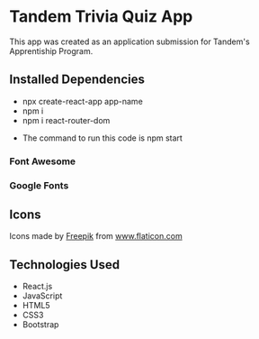 # Tandem Trivia Quiz App

This app was created as an application submission for Tandem's Apprentiship Program.

## Installed Dependencies
- npx create-react-app app-name
- npm i
- npm i react-router-dom

* The command to run this code is npm start

### Font Awesome
<link rel="stylesheet" href="https://cdnjs.cloudflare.com/ajax/libs/font-awesome/5.14.0/css/all.min.css">

### Google Fonts  
<link href="https://fonts.googleapis.com/css2?family=Source+Code+Pro:wght@200;400;900&display=swap" rel="stylesheet">

## Icons
Icons made by <a href="http://www.freepik.com/" title="Freepik">Freepik</a> from <a href="https://www.flaticon.com/" title="Flaticon"> www.flaticon.com</a>

## Technologies Used
- React.js
- JavaScript
- HTML5
- CSS3
- Bootstrap